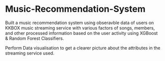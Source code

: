 # Music-Recommendation-System
 Built a music recommendation system using obseravble data of users on KKBOX music streaming service with various factors of songs, members, and other processed information based on the user activity using XGBoost & Random Forest Classifiers.
 
 Perform Data visualisation to get a clearer picture about the attributes in the streaming service used.
